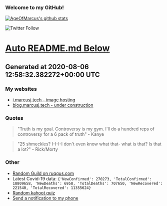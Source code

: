 
### Welcome to my GitHub!

[![AgeOfMarcus's github stats](https://github-readme-stats.vercel.app/api?username=AgeOfMarcus)](https://github.com/anuraghazra/github-readme-stats)

![Twitter Follow](https://img.shields.io/twitter/follow/pwned_by_marcus?style=for-the-badge)

# [Auto README.md Below](https://repl.it/@MarcusWeinberger/auto-git-readme)

## Generated at 2020-08-06 12:58:32.382272+00:00 UTC

### My websites

* [i.marcusj.tech - image hosting](https://i.marcusj.tech)
* [blog.marcusj.tech - under construction](https://blog.marcusj.tech)

### Quotes

> "Truth is my goal. Controversy is my gym. I'll do a hundred reps of controversy for a 6 pack of truth" - Kanye

> "25 shmeckles? I-I-I-I don't even know what that- what is that? Is that a lot?" - Rick/Morty

### Other

* [Random Guild on ruqqus.com](https://ruqqus.com/+PhotoshopBattles)
* Latest Covid-19 data: `{'NewConfirmed': 270273, 'TotalConfirmed': 18809658, 'NewDeaths': 6958, 'TotalDeaths': 707650, 'NewRecovered': 221540, 'TotalRecovered': 11355624}`
* [Random kahoot quiz](https://create.kahoot.it/details/star-wars-memes/1e2bab04-cfb2-4010-b129-4e59a901a7a2)
* [Send a notification to my phone](https://maker.ifttt.com/trigger/notification/with/key/ctSGJtddpYuzo1mT-6gmRa?value1=GitHub)

